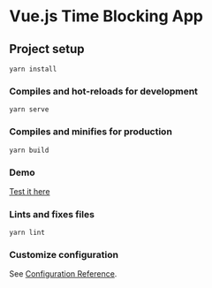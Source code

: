 # Vue.js Time Blocking App

## Project setup
```
yarn install
```

### Compiles and hot-reloads for development
```
yarn serve
```

### Compiles and minifies for production
```
yarn build
```

### Demo
[Test it here](http://github.com)

### Lints and fixes files
```
yarn lint
```

### Customize configuration
See [Configuration Reference](https://cli.vuejs.org/config/).
